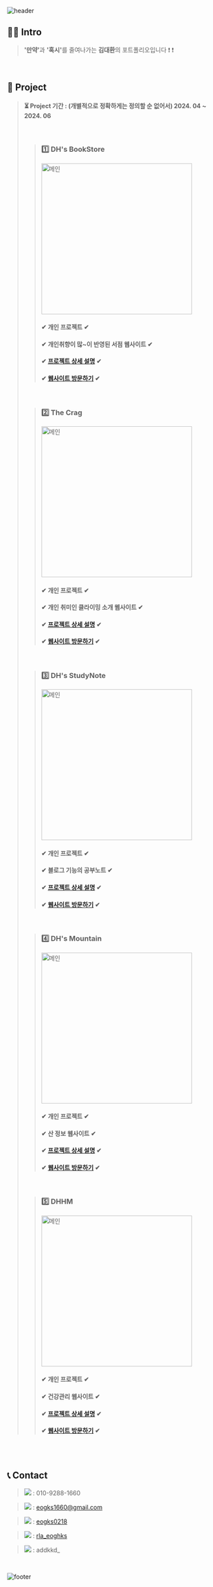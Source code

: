 ![header](https://capsule-render.vercel.app/api?type=Soft&text=김대환의&fontAlign=30&fontSize=30&desc=PORTFOLIO&descAlign=60&descAlignY=50&theme=gruvbox_light)



## 🙋‍♂️ Intro

> <b>'만약'</b>과 <b>'혹시'</b>를 줄여나가는 <b>김대환</b>의 포트폴리오입니다 ❗ ❗

<br />

## 📝 Project

> #### ⏳ Project 기간 : (개별적으로 정확하게는 정의할 순 없어서) 2024. 04 ~ 2024. 06
> <br />
> 
> > ### 1️⃣ DH's BookStore
> >
> > <img src="https://github.com/eogks0218/DH-Portfolio/assets/160206306/2003d596-001d-4370-82d2-1fda74942d5e" alt="메인" width="350px"/>
> >
> > #### ✔ 개인 프로젝트 ✔
> > #### ✔ 개인취향이 많~이 반영된 서점 웹사이트 ✔
> > #### ✔ <a href="https://github.com/eogks0218/DH_BookStore">프로젝트 상세 설명</a> ✔
> > #### ✔ <a href="https://eogks0218.github.io/DH_BookStore">웹사이트 방문하기</a> ✔
>
> <br />
>
> > ### 2️⃣ The Crag
> >
> > <img src="https://github.com/eogks0218/DH-Portfolio/assets/160206306/59c81ac6-6c5d-4325-b2cd-6ba5b48c2aed" alt="메인" width="350px" />
> >
> > #### ✔ 개인 프로젝트 ✔
> > #### ✔ 개인 취미인 클라이밍 소개 웹사이트 ✔
> > #### ✔ <a href="https://github.com/eogks0218/DH_Climbing">프로젝트 상세 설명</a> ✔
> > #### ✔ <a href="https://eogks0218.github.io/DH_Climbing">웹사이트 방문하기</a> ✔
>
> <br />
> 
> > ### 3️⃣ DH's StudyNote
> >
> > <img src="https://github.com/eogks0218/DH-Portfolio/assets/160206306/6b9c160e-d553-4f8f-b62f-e82b8862f4e4" alt="메인" width="350px" />
> >
> > #### ✔ 개인 프로젝트 ✔
> > #### ✔ 블로그 기능의 공부노트 ✔
> > #### ✔ <a href="https://github.com/eogks0218/DH_StudyNote">프로젝트 상세 설명</a> ✔
> > #### ✔ <a href="https://eogks0218.github.io/DH_StudyNote">웹사이트 방문하기</a> ✔
>
> <br />
>
> > ### 4️⃣ DH's Mountain
> >
> > <img src="https://github.com/eogks0218/DH-Portfolio/assets/160206306/0319ef59-95f4-4dc5-8ea5-36840c1a1f1e" alt="메인" width="350px" />
> >
> > #### ✔ 개인 프로젝트 ✔
> > #### ✔ 산 정보 웹사이트 ✔
> > #### ✔ <a href="https://github.com/eogks0218/DH_Mountain">프로젝트 상세 설명</a> ✔
> > #### ✔ <a href="https://eogks0218.github.io/DH_Mountain">웹사이트 방문하기</a> ✔
>
> <br />
> 
> > ### 5️⃣ DHHM
> >
> > <img src="https://github.com/eogks0218/DH_HM/assets/160206306/4e6c7e1a-9291-430b-8da8-568fab138d42" alt="메인" width="350px" />
> >
> > #### ✔ 개인 프로젝트 ✔
> > #### ✔ 건강관리 웹사이트 ✔
> > #### ✔ <a href="https://github.com/eogks0218/DH_HM">프로젝트 상세 설명</a> ✔
> > #### ✔ <a href="https://eogks0218.github.io/DH_HM">웹사이트 방문하기</a> ✔

<br />
<br />

## 📞 Contact

> <img src="https://img.shields.io/badge/Phone number-007396?style=for-the-badge&" /> : 010-9288-1660
  
> <img src="https://img.shields.io/badge/Gmail-D14836?style=for-the-badge&logo=gmail&logoColor=white" /> : eogks1660@gmail.com
  
> <img src="https://img.shields.io/badge/GitHub-100000?style=for-the-badge&logo=github&logoColor=white" /> : <a href="https://github.com/eogks0218">eogks0218</a>
  
> <img src="https://img.shields.io/badge/Instagram-E4405F?style=for-the-badge&logo=instagram&logoColor=white" /> : <a href="https://www.instagram.com/rla_eoghks">rla_eoghks</a>

> <img src="https://img.shields.io/badge/Discord-7289DA?style=for-the-badge&logo=discord&logoColor=white" /> : addkkd_

<br />

![footer](https://capsule-render.vercel.app/api?type=Waving&section=footer&theme=gruvbox_light)
